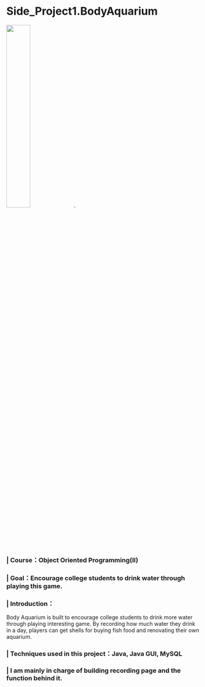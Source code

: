 # Side_Project1.BodyAquarium
<img src="https://user-images.githubusercontent.com/58580554/159953441-60c1be71-8d90-4215-a847-3db91216a0bb.png" width = 35%>. 
### | Course：Object Oriented Programming(II)
### | Goal：Encourage college students to drink water through playing this game.
### | Introduction：
Body Aquarium is built to encourage college students to drink more water through playing interesting game. By recording how much water they drink in a day, players can get shells for buying fish food and renovating their own aquarium.
### | Techniques used in this project：Java, Java GUI, MySQL
### | I am mainly in charge of building recording page and the function behind it.
